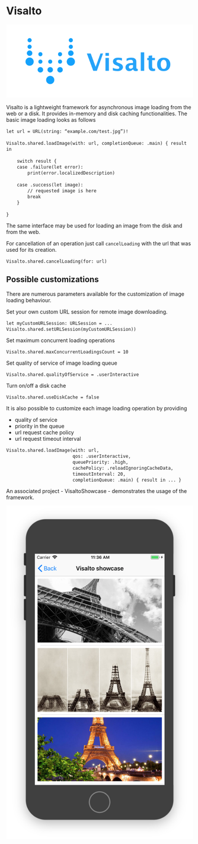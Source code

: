 # Visalto

![alt Visalto](Visalto/logo.png)

Visalto is a lightweight framework for asynchronous image loading from the web or a disk. 
It provides in-memory and disk caching functionalities.
The basic image loading looks as follows

```
let url = URL(string: “example.com/test.jpg”)!

Visalto.shared.loadImage(with: url, completionQueue: .main) { result in

    switch result {
    case .failure(let error):
        print(error.localizedDescription)

    case .success(let image):
        // requested image is here
        break
    }	

}
```
The same interface may be used for loading an image from the disk and from the web.

For cancellation of an operation just call `cancelLoading` with the url that was used for its creation.

```
Visalto.shared.cancelLoading(for: url)
```

## Possible customizations

There are numerous parameters available for the customization of image loading behaviour.

Set your own custom URL session for remote image downloading.

```
let myCustomURLSession: URLSession = ...
Visalto.shared.setURLSession(myCustomURLSession))
```

Set maximum concurrent loading operations 

```
Visalto.shared.maxConcurrentLoadingsCount = 10
```

Set quality of service of image loading queue

```
Visalto.shared.qualityOfService = .userInteractive
```

Turn on/off a disk cache

```
Visalto.shared.useDiskCache = false
```

It is also possible to customize each image loading operation by providing 
* quality of service
* priority in the queue
* url request cache policy 
* url request timeout interval

```
Visalto.shared.loadImage(with: url,
                         qos: .userInteractive,
                         queuePriority: .high,
                         cachePolicy: .reloadIgnoringCacheData,
                         timeoutInterval: 20,
                         completionQueue: .main) { result in ... }
```

An associated project - VisaltoShowcase - demonstrates the usage of the framework.

![alt Visalto](Visalto/showcase.png)
